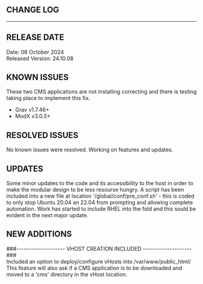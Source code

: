 ## CHANGE LOG
-------------

RELEASE DATE
------------

Date: 08 October 2024<br />
Released Version: 24.10.08<br />


KNOWN ISSUES
------------
These two CMS applications are not installing correcting and there is testing taking place to implement this fix.
- Grav v1.7.46+
- ModX v3.0.5+


RESOLVED ISSUES
---------------
No known issues were resolved.  Working on features and updates.


UPDATES
-------
Some minor updates to the code and its accessibility to the host in order to make the modular design to be less resourse hungry.
A script has been included into a new file at location '/global/conf/pre_conf.sh' - this is coded to only stop Ubuntu 20.04 an 22.04 from prompting and allowing complete automation.
Work has started to include RHEL into the fold and this sould be evident in the next major update.


NEW ADDITIONS
-------------

###--------------------  VHOST CREATION INCLUDED  --------------------###<br />
Included an option to deploy/configure vHosts into /var/www/public_html/
This feature will also ask if a CMS application is to be downloaded and moved to a 'cms' directory in the vHost location.